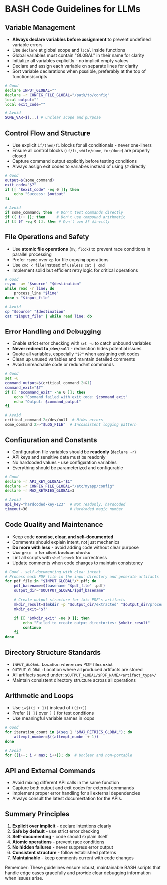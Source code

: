 # BASH Code Guidelines for LLMs

## Variable Management
- **Always declare variables before assignment** to prevent undefined variable errors
- Use `declare` at global scope and `local` inside functions
- Global variables must contain "GLOBAL" in their name for clarity
- Initialize all variables explicitly - no implicit empty values
- Declare and assign each variable on separate lines for clarity
- Sort variable declarations when possible, preferably at the top of functions/scripts

```bash
# Good
declare INPUT_GLOBAL=""
declare -r CONFIG_FILE_GLOBAL="/path/to/config"
local output=""
local exit_code=""

# Avoid
SOME_VAR=$(...) # unclear scope and purpose
```

## Control Flow and Structure
- Use explicit `if/then/fi` blocks for all conditionals - never one-liners
- Ensure all control blocks (`if/fi`, `while/done`, `for/done`) are properly closed
- Capture command output explicitly before testing conditions
- Always assign exit codes to variables instead of using `$?` directly

```bash
# Good
output=$(some_command)
exit_code="$?"
if [[ "$exit_code" -eq 0 ]]; then
    echo "Success: $output"
fi

# Avoid
if some_command; then  # Don't test commands directly
if (( i++ )); then     # Don't use compound arithmetic
if [[ $? -eq 0 ]]; then # Don't use $? directly
```

## File Operations and Safety
- Use **atomic file operations** (`mv`, `flock`) to prevent race conditions in parallel processing
- Prefer `rsync` over `cp` for file copying operations
- Use `cmd < file` instead of `useless cat | cmd`
- Implement solid but efficient retry logic for critical operations

```bash
# Good
rsync -av "$source" "$destination"
while read -r line; do
    process_line "$line"
done < "$input_file"

# Avoid
cp "$source" "$destination"
cat "$input_file" | while read line; do
```

## Error Handling and Debugging
- Enable strict error checking with `set -u` to catch unbound variables
- **Never redirect to `/dev/null`** - redirection hides potential issues
- Quote all variables, especially `"$?"` when assigning exit codes
- Clean up unused variables and maintain detailed comments
- Avoid unreachable code or redundant commands

```bash
# Good
set -u
command_output=$(critical_command 2>&1)
command_exit="$?"
if [[ "$command_exit" -ne 0 ]]; then
    echo "Command failed with exit code: $command_exit"
    echo "Output: $command_output"
fi

# Avoid
critical_command 2>/dev/null  # Hides errors
some_command 2>>"$LOG_FILE"  # Inconsistent logging pattern
```

## Configuration and Constants
- Configuration file variables should be **readonly** (`declare -r`)
- API keys and sensitive data must be readonly
- No hardcoded values - use configuration variables
- Everything should be parameterized and configurable

```bash
# Good
declare -r API_KEY_GLOBAL="$1"
declare -r CONFIG_FILE_GLOBAL="/etc/myapp/config"
declare -r MAX_RETRIES_GLOBAL=3

# Avoid
api_key="hardcoded-key-123"  # Not readonly, hardcoded
timeout=30                   # Hardcoded magic number
```

## Code Quality and Maintenance
- Keep code **concise, clear, and self-documented**
- Comments should explain intent, not just mechanics
- **Do more with less** - avoid adding code without clear purpose
- Use `grep -q` for silent boolean checks
- Lint all scripts with `shellcheck` for correctness
- Update comments when code changes to maintain consistency

```bash
# Good - self-documenting with clear intent
# Process each PDF file in the input directory and generate artifacts
for pdf_file in "$INPUT_GLOBAL"/*.pdf; do
    pdf_basename=$(basename "$pdf_file" .pdf)
    output_dir="$OUTPUT_GLOBAL/$pdf_basename"
    
    # Create output structure for this PDF's artifacts
    mkdir_result=$(mkdir -p "$output_dir/extracted" "$output_dir/processed" 2>&1)
    mkdir_exit="$?"
    
    if [[ "$mkdir_exit" -ne 0 ]]; then
        echo "Failed to create output directories: $mkdir_result"
        continue
    fi
done
```

## Directory Structure Standards
- `INPUT_GLOBAL`: Location where raw PDF files exist
- `OUTPUT_GLOBAL`: Location where all produced artifacts are stored
- All artifacts saved under: `$OUTPUT_GLOBAL/$PDF_NAME/<artifact_type>/`
- Maintain consistent directory structure across all operations

## Arithmetic and Loops
- Use `i=$((i + 1))` instead of `((i++))`
- Prefer `[[ ]]` over `[ ]` for test conditions
- Use meaningful variable names in loops

```bash
# Good
for iteration_count in $(seq 1 "$MAX_RETRIES_GLOBAL"); do
    attempt_number=$((attempt_number + 1))
done

# Avoid
for ((i++; i < max; i++)); do  # Unclear and non-portable
```

## API and External Commands
- Avoid mixing different API calls in the same function
- Capture both output and exit codes for external commands
- Implement proper error handling for all external dependencies
- Always consult the latest documentation for the APIs.

## Summary Principles
1. **Explicit over implicit** - declare intentions clearly
2. **Safe by default** - use strict error checking
3. **Self-documenting** - code should explain itself
4. **Atomic operations** - prevent race conditions
5. **No hidden failures** - never suppress error output
6. **Consistent structure** - follow established patterns
7. **Maintainable** - keep comments current with code changes

Remember: These guidelines ensure robust, maintainable BASH scripts that handle edge cases gracefully and provide clear debugging information when issues arise.
